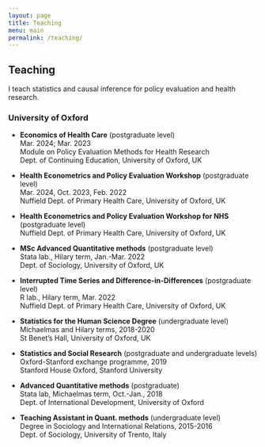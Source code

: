 ```yaml
---
layout: page
title: Teaching
menu: main
permalink: /teaching/
---
```


## Teaching

I teach statistics and causal inference for policy evaluation and health research. 

### University of Oxford
<p> </p>

- **Economics of Health Care** (postgraduate level) \
Mar. 2024; Mar. 2023  \
Module on Policy Evaluation Methods for Health Research \
Dept. of Continuing Education, University of Oxford, UK

- **Health Econometrics and Policy Evaluation Workshop** (postgraduate level) \
Mar. 2024, Oct. 2023, Feb. 2022 \
Nuffield Dept. of Primary Health Care, University of Oxford, UK

- **Health Econometrics and Policy Evaluation Workshop for NHS** (postgraduate level) \
Nuffield Dept. of Primary Health Care, University of Oxford, UK

- **MSc Advanced Quantitative methods** (postgraduate level) \
Stata lab., Hilary term, Jan.-Mar. 2022 \
Dept. of Sociology, University of Oxford, UK

- **Interrupted Time Series and Difference-in-Differences** (postgraduate level) \
R lab., Hilary term, Mar. 2022 \
Nuffield Dept. of Primary Health Care, University of Oxford, UK


- **Statistics for the Human Science Degree** (undergraduate level) \
Michaelmas and Hilary terms, 2018-2020 \
St Benet’s Hall, University of Oxford, UK

- **Statistics and Social Research** (postgraduate and undergraduate levels) \
Oxford-Stanford exchange programme, 2019 \
Stanford House Oxford, Stanford University

- **Advanced Quantitative methods** (postgraduate) \
Stata lab, Michaelmas term, Oct.-Jan., 2018 \
Dept. of International Development, University of Oxford

- **Teaching Assistant in Quant. methods** (undergraduate level) \
Degree in Sociology and International Relations, 2015-2016 \
Dept. of Sociology, University of Trento, Italy



